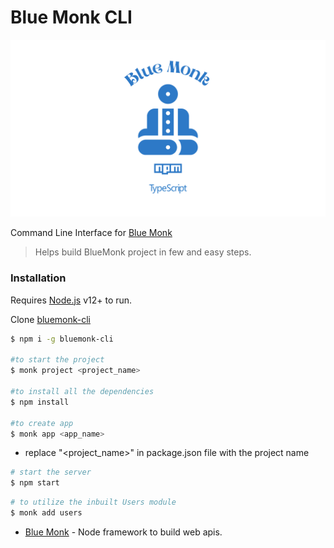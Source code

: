 # Blue Monk CLI

![](images/logo/bluemonk_wallpaper_cli.png)

Command Line Interface for [Blue Monk](https://github.com/rachitaryal/BlueMonk)

> Helps build BlueMonk project in few and easy steps.

### Installation

Requires [Node.js](https://nodejs.org/) v12+ to run.

Clone [bluemonk-cli](https://github.com/rachitaryal/blue_monk_cli)

```sh
$ npm i -g bluemonk-cli

#to start the project
$ monk project <project_name>

#to install all the dependencies
$ npm install

#to create app
$ monk app <app_name>

```

- replace "<project_name>" in package.json file with the project name

```sh
# start the server
$ npm start

```

```sh
# to utilize the inbuilt Users module
$ monk add users

```

- [Blue Monk](https://github.com/rachitaryal/BlueMonk) - Node framework to build web apis.
